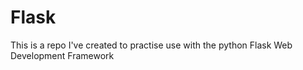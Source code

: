 # Flask
This is a repo I've created to practise use with the python Flask Web Development Framework
